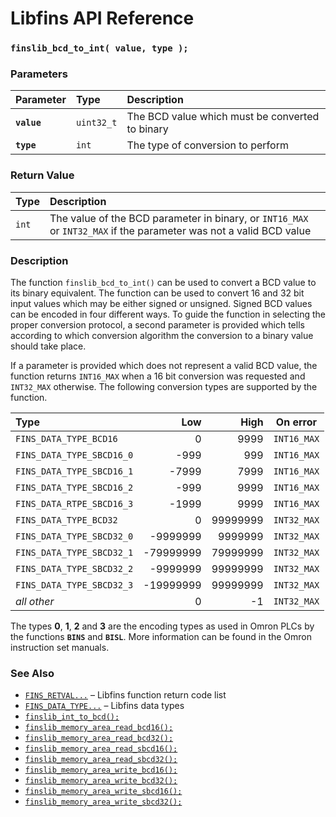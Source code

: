 # Libfins API Reference

### `finslib_bcd_to_int( value, type );`

### Parameters

| Parameter | Type | Description |
| :--- | :--- | :--- |
|**`value`**|`uint32_t`|The BCD value which must be converted to binary|
|**`type`**|`int`|The type of conversion to perform|

### Return Value

| Type | Description |
| :--- | :--- |
|`int`|The value of the BCD parameter in binary, or `INT16_MAX` or `INT32_MAX` if the parameter was not a valid BCD value|

### Description

The function `finslib_bcd_to_int()` can be used to convert a BCD value to its binary equivalent.  The function can be used to convert 16 and 32 bit input values which may be either signed or unsigned.  Signed BCD values can be encoded in four different ways. To guide the function in selecting the proper conversion protocol, a second parameter is provided which tells according to which conversion algorithm the conversion to a binary value should take place.

If a parameter is provided which does not represent a valid BCD value, the function returns `INT16_MAX` when a 16 bit conversion was requested and `INT32_MAX` otherwise. The following conversion types are supported by the function.

|Type|Low|High|On error|
|:---|---:|---:|:---:|
|`FINS_DATA_TYPE_BCD16`|0|9999|`INT16_MAX`|
|`FINS_DATA_TYPE_SBCD16_0`|-999|999|`INT16_MAX`|
|`FINS_DATA_TYPE_SBCD16_1`|-7999|7999|`INT16_MAX`|
|`FINS_DATA_TYPE_SBCD16_2`|-999|9999|`INT16_MAX`|
|`FINS_DATA_RTPE_SBCD16_3`|-1999|9999|`INT16_MAX`|
|`FINS_DATA_TYPE_BCD32`|0|99999999|`INT32_MAX`|
|`FINS_DATA_TYPE_SBCD32_0`|-9999999|9999999|`INT32_MAX`|
|`FINS_DATA_TYPE_SBCD32_1`|-79999999|79999999|`INT32_MAX`|
|`FINS_DATA_TYPE_SBCD32_2`|-9999999|99999999|`INT32_MAX`|
|`FINS_DATA_TYPE_SBCD32_3`|-19999999|99999999|`INT32_MAX`|
|*all other*|0|-1|`INT32_MAX`|

The types **0**, **1**, **2** and **3** are the encoding types as used in Omron PLCs by the functions **`BINS`** and **`BISL`**.  More information can be found in the Omron instruction set manuals.

### See Also

* [`FINS_RETVAL...`](fins_retval.md) &ndash; Libfins function return code list
* [`FINS_DATA_TYPE...`](fins_data_type.md) &ndash; Libfins data types
* [`finslib_int_to_bcd();`](finslib_int_to_bcd.md)
* [`finslib_memory_area_read_bcd16();`](finslib_memory_area_read_bcd16.md)
* [`finslib_memory_area_read_bcd32();`](finslib_memory_area_read_bcd32.md)
* [`finslib_memory_area_read_sbcd16();`](finslib_memory_area_read_sbcd16.md)
* [`finslib_memory_area_read_sbcd32();`](finslib_memory_area_read_sbcd32.md)
* [`finslib_memory_area_write_bcd16();`](finslib_memory_area_write_bcd16.md)
* [`finslib_memory_area_write_bcd32();`](finslib_memory_area_write_bcd32.md)
* [`finslib_memory_area_write_sbcd16();`](finslib_memory_area_write_sbcd16.md)
* [`finslib_memory_area_write_sbcd32();`](finslib_memory_area_write_sbcd32.md)
